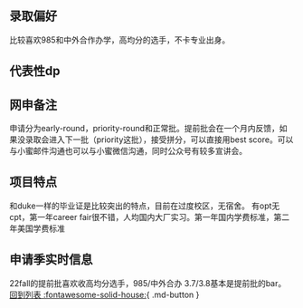 ## 录取偏好
比较喜欢985和中外合作办学，高均分的选手，不卡专业出身。

## 代表性dp

## 网申备注
申请分为early-round，priority-round和正常批。提前批会在一个月内反馈，如果没录取会进入下一批（priority这批），接受拼分，可以直接用best score。可以与小蜜邮件沟通也可以与小蜜微信沟通，同时公众号有较多宣讲会。
## 项目特点
和duke一样的毕业证是比较突出的特点，目前在过度校区，无宿舍。
有opt无cpt，第一年career fair很不错，人均国内大厂实习。第一年国内学费标准，第二年美国学费标准

## 申请季实时信息
22fall的提前批喜欢收高均分选手，985/中外合办 3.7/3.8基本是提前批的bar。
[回到列表 :fontawesome-solid-house:](选校梯度.md){ .md-button }
